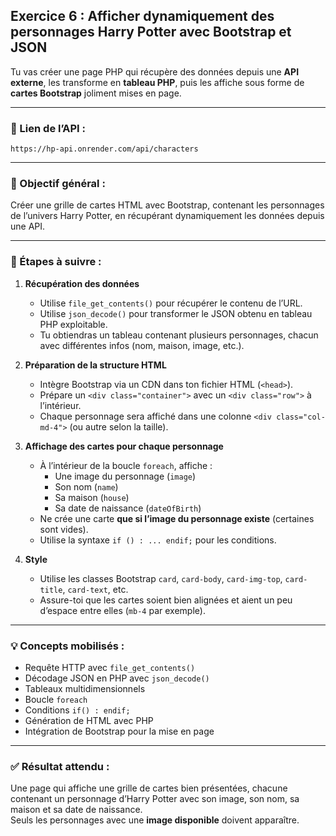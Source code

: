 ## Exercice 6 : Afficher dynamiquement des personnages Harry Potter avec Bootstrap et JSON

Tu vas créer une page PHP qui récupère des données depuis une **API externe**, les transforme en **tableau PHP**, puis les affiche sous forme de **cartes Bootstrap** joliment mises en page.

---

### 🔗 Lien de l’API :
```
https://hp-api.onrender.com/api/characters
```

---

### 🎯 Objectif général :
Créer une grille de cartes HTML avec Bootstrap, contenant les personnages de l’univers Harry Potter, en récupérant dynamiquement les données depuis une API.

---

### 🧩 Étapes à suivre :

1. **Récupération des données**
    - Utilise `file_get_contents()` pour récupérer le contenu de l’URL.
    - Utilise `json_decode()` pour transformer le JSON obtenu en tableau PHP exploitable.
    - Tu obtiendras un tableau contenant plusieurs personnages, chacun avec différentes infos (nom, maison, image, etc.).

2. **Préparation de la structure HTML**
    - Intègre Bootstrap via un CDN dans ton fichier HTML (`<head>`).
    - Prépare un `<div class="container">` avec un `<div class="row">` à l’intérieur.
    - Chaque personnage sera affiché dans une colonne `<div class="col-md-4">` (ou autre selon la taille).

3. **Affichage des cartes pour chaque personnage**
    - À l’intérieur de la boucle `foreach`, affiche :
        - Une image du personnage (`image`)
        - Son nom (`name`)
        - Sa maison (`house`)
        - Sa date de naissance (`dateOfBirth`)
    - Ne crée une carte **que si l’image du personnage existe** (certaines sont vides).
    - Utilise la syntaxe `if () : ... endif;` pour les conditions.

4. **Style**
    - Utilise les classes Bootstrap `card`, `card-body`, `card-img-top`, `card-title`, `card-text`, etc.
    - Assure-toi que les cartes soient bien alignées et aient un peu d’espace entre elles (`mb-4` par exemple).

---

### 💡 Concepts mobilisés :
- Requête HTTP avec `file_get_contents()`
- Décodage JSON en PHP avec `json_decode()`
- Tableaux multidimensionnels
- Boucle `foreach`
- Conditions `if() : endif;`
- Génération de HTML avec PHP
- Intégration de Bootstrap pour la mise en page

---

### ✅ Résultat attendu :
Une page qui affiche une grille de cartes bien présentées, chacune contenant un personnage d’Harry Potter avec son image, son nom, sa maison et sa date de naissance.  
Seuls les personnages avec une **image disponible** doivent apparaître.

